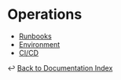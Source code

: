 # Operations

- [Runbooks](runbooks.md)
- [Environment](environment.md)
- [CI/CD](ci-cd.md)

↩ [Back to Documentation Index](../_index.md)

